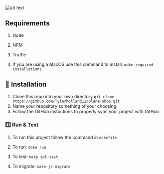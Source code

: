 ![alt text](https://github.com/Tylerholland12/plane-shop/blob/main/home.png?raw=true)


## Requirements 
1. Node
1. NPM
1. Truffle

1. If you are using a MacOS use this command to install:
`make required-installations`


## 🏁 Installation

1. Clone this repo into your own directory `git clone https://github.com/Tylerholland12/plane-shop.git`
1. Name your repository something of your choosing. 
1. Follow the GitHub instuctions to properly sync your project with GitHub

### 1️⃣ Run & Test
1. To run this project follow the command in `makefile`

1. To run:
`make run`

1. To test:
`make sol-test`

1. To migrate:
`make js-migrate`